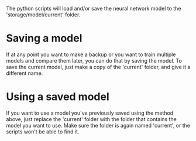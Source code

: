 The python scripts will load and/or save the neural network model to the 'storage/model/current' folder.

# Saving a model
If at any point you want to make a backup or you want to train multiple models and compare them later, you can do that by saving the model. To save the current model, just make a copy of the 'current' folder, and give it a different name.

# Using a saved model
If you want to use a model you've previously saved using the method above, just replace the 'current' folder with the folder that contains the model you want to use. Make sure the folder is again named 'current', or the scripts won't be able to find it.
